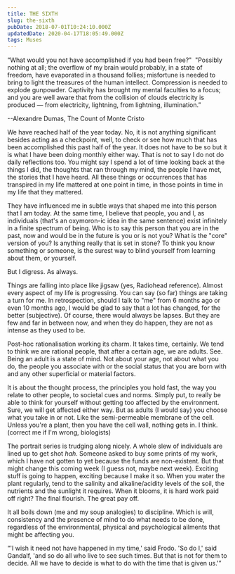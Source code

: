 ```yaml
---
title: THE SIXTH
slug: the-sixth
pubDate: 2018-07-01T10:24:10.000Z
updatedDate: 2020-04-17T18:05:49.000Z
tags: Muses
---
```


“What would you not have accomplished if you had been free?" 
"Possibly nothing at all; the overflow of my brain would probably, in a state of freedom, have evaporated in a thousand follies; misfortune is needed to bring to light the treasures of the human intellect. Compression is needed to explode gunpowder. Captivity has brought my mental faculties to a focus; and you are well aware that from the collision of clouds electricity is produced — from electricity, lightning, from lightning, illumination.”

--Alexandre Dumas, The Count of Monte Cristo

We have reached half of the year today. No, it is not anything significant besides acting as a checkpoint, well, to check or see how much that has been accomplished this past half of the year. It does not have to be so but it is what I have been doing monthly either way. That is not to say I do not do daily reflections too. You might say I spend a lot of time looking back at the things I did, the thoughts that ran through my mind, the people I have met, the stories that I have heard. All these things or occurrences that has transpired in my life mattered at one point in time, in those points in time in my life that they mattered.

They have influenced me in subtle ways that shaped me into this person that I am today. At the same time, I believe that people, you and I, as individuals (that's an oxymoron-ic idea in the same sentence) exist infinitely in a finite spectrum of being. Who is to say this person that you are in the past, now and would be in the future is you or is not you? What is the "core" version of you? Is anything really that is set in stone? To think you know something or someone, is the surest way to blind yourself from learning about them, or yourself.

But I digress. As always.

Things are falling into place like jigsaw (yes, Radiohead reference). Almost every aspect of my life is progressing. You can say (so far) things are taking a turn for me. In retrospection, should I talk to "me" from 6 months ago or even 10 months ago, I would be glad to say that a lot has changed, for the better (subjective). Of course, there would always be lapses. But they are few and far in between now, and when they do happen, they are not as intense as they used to be.

Post-hoc rationalisation working its charm. It takes time, certainly. We tend to think we are rational people, that after a certain age, we are adults. See. Being an adult is a state of mind. Not about your age, not about what you do, the people you associate with or the social status that you are born with and any other superficial or material factors.

It is about the thought process, the principles you hold fast, the way you relate to other people, to societal cues and norms. Simply put, to really be able to think for yourself without getting too affected by the environment. Sure, we will get affected either way. But as adults (I would say) you choose what you take in or not. Like the semi-permeable membrane of the cell. Unless you're a plant, then you have the cell wall, nothing gets in. I think. (correct me if I'm wrong, biologists)

The portrait series is trudging along nicely. A whole slew of individuals are lined up to get shot *hah*. Someone asked to buy some prints of my work, which I have not gotten to yet because the funds are non-existent. But that might change this coming week (I guess not, maybe next week). Exciting stuff is going to happen, exciting because I make it so. When you water the plant regularly, tend to the salinity and alkaline/acidity levels of the soil, the nutrients and the sunlight it requires. When it blooms, it is hard work paid off right? The final flourish. The great pay off.

It all boils down (me and my soup analogies) to discipline. Which is will, consistency and the presence of mind to do what needs to be done, regardless of the environmental, physical and psychological ailments that might be affecting you.

“'I wish it need not have happened in my time,' said Frodo. 'So do I,' said Gandalf, 'and so do all who live to see such times. But that is not for them to decide. All we have to decide is what to do with the time that is given us.'”
